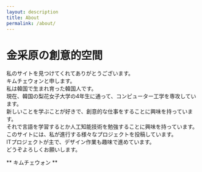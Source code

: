 ```yaml
---
layout: description
title: About
permalink: /about/
---
```


# 金采原の創意的空間  

私のサイトを見つけてくれてありがとうございます。  
キムチェウォンと申します。  
私は韓国で生まれ育った韓国人です。  
現在、韓国の梨花女子大学の4年生に通って、コンピューター工学を専攻しています。  
新しいことを学ぶことが好きで、創意的な仕事をすることに興味を持っています。  
それで言語を学習するとか人工知能技術を勉強することに興味を持っています。  
このサイトには、私が進行する様々なプロジェクトを投稿しています。  
ITプロジェクトが主で、デザイン作業も趣味で進めています。  
どうぞよろしくお願いします。  

\*\* キムチェウォン \*\*
